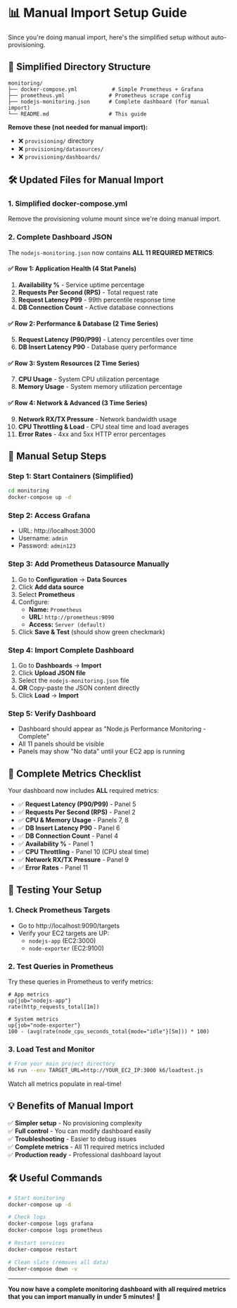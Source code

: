# 📊 Manual Import Setup Guide

Since you're doing manual import, here's the simplified setup without auto-provisioning.

## 📁 Simplified Directory Structure

```
monitoring/
├── docker-compose.yml           # Simple Prometheus + Grafana
├── prometheus.yml              # Prometheus scrape config
├── nodejs-monitoring.json      # Complete dashboard (for manual import)
└── README.md                   # This guide
```

**Remove these (not needed for manual import):**
- ❌ `provisioning/` directory
- ❌ `provisioning/datasources/`
- ❌ `provisioning/dashboards/`

## 🛠️ Updated Files for Manual Import

### 1. Simplified docker-compose.yml
Remove the provisioning volume mount since we're doing manual import.

### 2. Complete Dashboard JSON
The `nodejs-monitoring.json` now contains **ALL 11 REQUIRED METRICS**:

#### ✅ **Row 1: Application Health (4 Stat Panels)**
1. **Availability %** - Service uptime percentage
2. **Requests Per Second (RPS)** - Total request rate
3. **Request Latency P99** - 99th percentile response time
4. **DB Connection Count** - Active database connections

#### ✅ **Row 2: Performance & Database (2 Time Series)**
5. **Request Latency (P90/P99)** - Latency percentiles over time
6. **DB Insert Latency P90** - Database query performance

#### ✅ **Row 3: System Resources (2 Time Series)**
7. **CPU Usage** - System CPU utilization percentage
8. **Memory Usage** - System memory utilization percentage

#### ✅ **Row 4: Network & Advanced (3 Time Series)**
9. **Network RX/TX Pressure** - Network bandwidth usage
10. **CPU Throttling & Load** - CPU steal time and load averages
11. **Error Rates** - 4xx and 5xx HTTP error percentages

## 🚀 Manual Setup Steps

### Step 1: Start Containers (Simplified)
```bash
cd monitoring
docker-compose up -d
```

### Step 2: Access Grafana
- URL: http://localhost:3000
- Username: `admin`
- Password: `admin123`

### Step 3: Add Prometheus Datasource Manually
1. Go to **Configuration** → **Data Sources**
2. Click **Add data source**
3. Select **Prometheus**
4. Configure:
   - **Name:** `Prometheus`
   - **URL:** `http://prometheus:9090`
   - **Access:** `Server (default)`
5. Click **Save & Test** (should show green checkmark)

### Step 4: Import Complete Dashboard
1. Go to **Dashboards** → **Import**
2. Click **Upload JSON file**
3. Select the `nodejs-monitoring.json` file
4. **OR** Copy-paste the JSON content directly
5. Click **Load** → **Import**

### Step 5: Verify Dashboard
- Dashboard should appear as "Node.js Performance Monitoring - Complete"
- All 11 panels should be visible
- Panels may show "No data" until your EC2 app is running

## 🎯 Complete Metrics Checklist

Your dashboard now includes **ALL** required metrics:

- ✅ **Request Latency (P90/P99)** - Panel 5
- ✅ **Requests Per Second (RPS)** - Panel 2  
- ✅ **CPU & Memory Usage** - Panels 7, 8
- ✅ **DB Insert Latency P90** - Panel 6
- ✅ **DB Connection Count** - Panel 4
- ✅ **Availability %** - Panel 1
- ✅ **CPU Throttling** - Panel 10 (CPU steal time)
- ✅ **Network RX/TX Pressure** - Panel 9
- ✅ **Error Rates** - Panel 11

## 🔧 Testing Your Setup

### 1. Check Prometheus Targets
- Go to http://localhost:9090/targets
- Verify your EC2 targets are UP:
  - `nodejs-app` (EC2:3000)
  - `node-exporter` (EC2:9100)

### 2. Test Queries in Prometheus
Try these queries in Prometheus to verify metrics:
```promql
# App metrics
up{job="nodejs-app"}
rate(http_requests_total[1m])

# System metrics  
up{job="node-exporter"}
100 - (avg(rate(node_cpu_seconds_total{mode="idle"}[5m])) * 100)
```

### 3. Load Test and Monitor
```bash
# From your main project directory
k6 run --env TARGET_URL=http://YOUR_EC2_IP:3000 k6/loadtest.js
```

Watch all metrics populate in real-time!

## 💡 Benefits of Manual Import

✅ **Simpler setup** - No provisioning complexity  
✅ **Full control** - You can modify dashboard easily  
✅ **Troubleshooting** - Easier to debug issues  
✅ **Complete metrics** - All 11 required metrics included  
✅ **Production ready** - Professional dashboard layout  

## 🛠️ Useful Commands

```bash
# Start monitoring
docker-compose up -d

# Check logs
docker-compose logs grafana
docker-compose logs prometheus

# Restart services
docker-compose restart

# Clean slate (removes all data)
docker-compose down -v
```

---

**You now have a complete monitoring dashboard with all required metrics that you can import manually in under 5 minutes!** 🎉